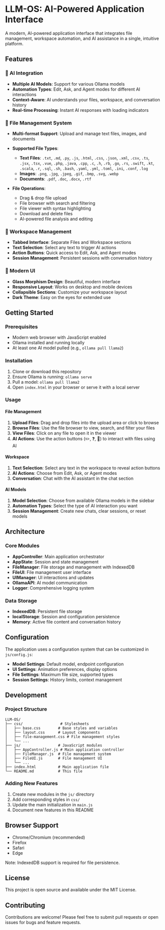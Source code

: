 # LLM-OS: AI-Powered Application Interface

A modern, AI-powered application interface that integrates file management, workspace automation, and AI assistance in a single, intuitive platform.

## Features

### 🤖 AI Integration
- **Multiple AI Models**: Support for various Ollama models
- **Automation Types**: Edit, Ask, and Agent modes for different AI interactions
- **Context-Aware**: AI understands your files, workspace, and conversation history
- **Real-time Processing**: Instant AI responses with loading indicators

### 📁 File Management System
- **Multi-format Support**: Upload and manage text files, images, and documents
- **Supported File Types**:
  - **Text Files**: `.txt`, `.md`, `.py`, `.js`, `.html`, `.css`, `.json`, `.xml`, `.csv`, `.ts`, `.jsx`, `.tsx`, `.vue`, `.php`, `.java`, `.cpp`, `.c`, `.h`, `.rb`, `.go`, `.rs`, `.swift`, `.kt`, `.scala`, `.r`, `.sql`, `.sh`, `.bash`, `.yaml`, `.yml`, `.toml`, `.ini`, `.conf`, `.log`
  - **Images**: `.png`, `.jpg`, `.jpeg`, `.gif`, `.bmp`, `.svg`, `.webp`
  - **Documents**: `.pdf`, `.doc`, `.docx`, `.rtf`

- **File Operations**:
  - Drag & drop file upload
  - File browser with search and filtering
  - File viewer with syntax highlighting
  - Download and delete files
  - AI-powered file analysis and editing

### 💼 Workspace Management
- **Tabbed Interface**: Separate Files and Workspace sections
- **Text Selection**: Select any text to trigger AI actions
- **Action Buttons**: Quick access to Edit, Ask, and Agent modes
- **Session Management**: Persistent sessions with conversation history

### 🎨 Modern UI
- **Glass Morphism Design**: Beautiful, modern interface
- **Responsive Layout**: Works on desktop and mobile devices
- **Collapsible Sections**: Customize your workspace layout
- **Dark Theme**: Easy on the eyes for extended use

## Getting Started

### Prerequisites
- Modern web browser with JavaScript enabled
- Ollama installed and running locally
- At least one AI model pulled (e.g., `ollama pull llama2`)

### Installation
1. Clone or download this repository
2. Ensure Ollama is running: `ollama serve`
3. Pull a model: `ollama pull llama2`
4. Open `index.html` in your browser or serve it with a local server

### Usage

#### File Management
1. **Upload Files**: Drag and drop files into the upload area or click to browse
2. **Browse Files**: Use the file browser to view, search, and filter your files
3. **View Files**: Click on any file to open it in the viewer
4. **AI Actions**: Use the action buttons (✏️, ❓, 🤖) to interact with files using AI

#### Workspace
1. **Text Selection**: Select any text in the workspace to reveal action buttons
2. **AI Actions**: Choose from Edit, Ask, or Agent modes
3. **Conversation**: Chat with the AI assistant in the chat section

#### AI Models
1. **Model Selection**: Choose from available Ollama models in the sidebar
2. **Automation Types**: Select the type of AI interaction you want
3. **Session Management**: Create new chats, clear sessions, or reset models

## Architecture

### Core Modules
- **AppController**: Main application orchestrator
- **AppState**: Session and state management
- **FileManager**: File storage and management with IndexedDB
- **FileUI**: File management user interface
- **UIManager**: UI interactions and updates
- **OllamaAPI**: AI model communication
- **Logger**: Comprehensive logging system

### Data Storage
- **IndexedDB**: Persistent file storage
- **localStorage**: Session and configuration persistence
- **Memory**: Active file content and conversation history

## Configuration

The application uses a configuration system that can be customized in `js/config.js`:

- **Model Settings**: Default model, endpoint configuration
- **UI Settings**: Animation preferences, display options
- **File Settings**: Maximum file size, supported types
- **Session Settings**: History limits, context management

## Development

### Project Structure
```
LLM-OS/
├── css/                 # Stylesheets
│   ├── base.css        # Base styles and variables
│   ├── layout.css      # Layout components
│   ├── file-management.css # File management styles
│   └── ...
├── js/                 # JavaScript modules
│   ├── AppController.js # Main application controller
│   ├── FileManager.js  # File management system
│   ├── FileUI.js       # File management UI
│   └── ...
├── index.html          # Main application file
└── README.md           # This file
```

### Adding New Features
1. Create new modules in the `js/` directory
2. Add corresponding styles in `css/`
3. Update the main initialization in `main.js`
4. Document new features in this README

## Browser Support

- Chrome/Chromium (recommended)
- Firefox
- Safari
- Edge

Note: IndexedDB support is required for file persistence.

## License

This project is open source and available under the MIT License.

## Contributing

Contributions are welcome! Please feel free to submit pull requests or open issues for bugs and feature requests. 